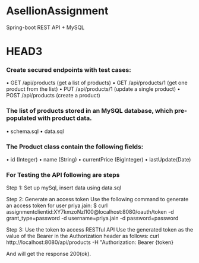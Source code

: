 # AsellionAssignment
Spring-boot REST API + MySQL 
# HEAD3
### Create secured endpoints with test cases:
 • GET /api/products (get a list of products)
 • GET /api/products/1 (get one product from the list)
 • PUT /api/products/1 (update a single product)
 • POST /api/products (create a product)

### The list of products stored in an MySQL database, which pre-populated with product data.
 • schema.sql
 • data.sql

### The Product class contain the following fields:
 • id (Integer)
 • name (String)
 • currentPrice (BigInteger)
 • lastUpdate(Date)

### For Testing the API following are steps

Step 1: Set up mySql, insert data using data.sql

Step 2: Generate an access token
Use the following command to generate an access token for user priya.jain: $ curl assignmentclientid:XY7kmzoNzl100@localhost:8080/oauth/token -d grant_type=password -d username=priya.jain -d password=password

Step 3: Use the token to access RESTful API
Use the generated token as the value of the Bearer in the Authorization header as follows: 
curl http://localhost:8080/api/products -H "Authorization: Bearer {token}

And will get the response 200(ok).
